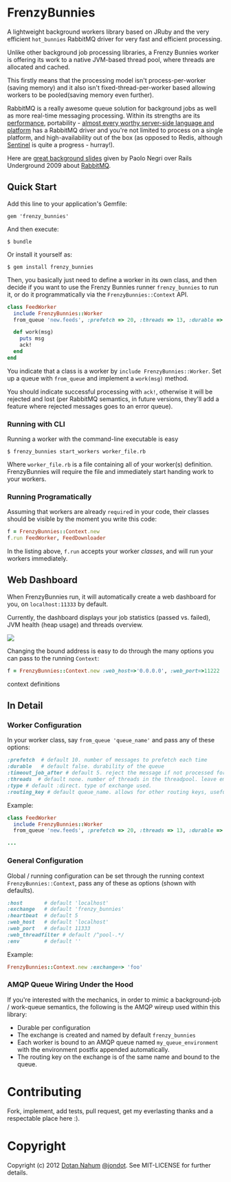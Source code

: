 # FrenzyBunnies

A lightweight background workers library based on JRuby and the very efficient `hot_bunnies` RabbitMQ driver for very fast and
efficient processing.

Unlike other background job processing libraries, a Frenzy Bunnies worker is offering its work to a native JVM-based thread pool, where threads are allocated and cached.  

This firstly means that the processing model isn't process-per-worker (saving memory) and it also isn't fixed-thread-per-worker based allowing workers to be pooled(saving memory even further).

RabbitMQ is a really awesome queue solution for background jobs as well as more real-time messaging processing. Within its strengths are its [performance](http://www.rabbitmq.com/blog/2012/04/17/rabbitmq-performance-measurements-part-1/), portability - [almost every worthy server-side language and platform](http://www.rabbitmq.com/devtools.html) has a RabbitMQ driver and you're not limited to process on a single platform, and high-availability out of the box (as opposed to Redis, although [Sentinel](http://redis.io/topics/sentinel-spec) is quite a progress - hurray!).  


Here are [great background slides](https://speakerdeck.com/u/hungryblank/p/rails-underground-2009-rabbitmq)  given by Paolo Negri over Rails Underground 2009 about [RabbitMQ](http://www.rabbitmq.com/).

## Quick Start

Add this line to your application's Gemfile:

    gem 'frenzy_bunnies'

And then execute:

    $ bundle

Or install it yourself as:

    $ gem install frenzy_bunnies

Then, you basically just need to define a worker in its own class, and then
decide if you want to use the Frenzy Bunnies runner
`frenzy_bunnies` to run it, or do it programmatically via the
`FrenzyBunnies::Context` API.

```ruby
class FeedWorker
  include FrenzyBunnies::Worker
  from_queue 'new.feeds', :prefetch => 20, :threads => 13, :durable => true

  def work(msg)
    puts msg
    ack!
  end
end
```

You indicate that a class is a worker by `include
FrenzyBunnies::Worker`. Set up a queue with `from_queue` and implement a
`work(msg)` method. 

You should indicate successful processing with
`ack!`, otherwise it will be rejected and lost (per RabbitMQ semantics,
in future versions, they'll add a feature where rejected messages goes
to an error queue).

### Running with CLI

Running a worker with the command-line executable is easy

    $ frenzy_bunnies start_workers worker_file.rb

Where `worker_file.rb` is a file containing all of your worker(s)
definition. FrenzyBunnies will require the file and immediately start
handing work to your workers.

### Running Programatically

Assuming that workers are already `require`d in your code, their classes
should be visible by the moment you write this code:

```ruby
f = FrenzyBunnies::Context.new
f.run FeedWorker, FeedDownloader
```

In the listing above, `f.run` accepts your worker _classes_, and will run your workers immediately.


## Web Dashboard

When FrenzyBunnies run, it will automatically create a web dashboard for you, on `localhost:11333` by default.


Currently, the dashboard displays your job statistics (passed vs. failed), JVM
health (heap usage) and threads overview.


<img src="https://raw.github.com/jondot/frenzy_bunnies/master/fb-cap.png"/><br/>


Changing the bound address is easy to do through the many options you can pass to the running `Context`:

```ruby
f = FrenzyBunnies::Context.new :web_host=>'0.0.0.0', :web_port=>11222
```


context definitions

## In Detail

### Worker Configuration

In your worker class, say `from_queue 'queue_name'` and pass any of these options:

```ruby
:prefetch  # default 10. number of messages to prefetch each time
:durable   # default false. durability of the queue
:timeout_job_after # default 5. reject the message if not processed for number of seconds
:threads  # default none. number of threads in the threadpool. leave empty to let the threadpool manage it.
:type # default :direct. type of exchange used.
:routing_key # default queue_name. allows for other routing keys, useful for topic exchanges.
```

Example:


```ruby
class FeedWorker
  include FrenzyBunnies::Worker
  from_queue 'new.feeds', :prefetch => 20, :threads => 13, :durable => true

...  
```

### General Configuration

Global / running configuration can be set through the running context `FrenzyBunnies::Context`, pass any of these as options (shown with defaults).

```ruby
:host       # default 'localhost'
:exchange   # default 'frenzy_bunnies'
:heartbeat  # default 5
:web_host   # default 'localhost'
:web_port   # default 11333
:web_threadfilter # default /^pool-.*/
:env        # default ''
```


Example:

```ruby
FrenzyBunnies::Context.new :exchange=> 'foo'
```

### AMQP Queue Wiring Under the Hood

If you're interested with the mechanics, in order to mimic a background-job / work-queue 
semantics, the following is the AMQP wireup used within this library:

* Durable per configuration
* The exchange is created and named by default `frenzy_bunnies`
* Each worker is bound to an AMQP queue named `my_queue_environment` with the environment postfix appended automatically.
* The routing key on the exchange is of the same name and bound to the queue.

# Contributing

Fork, implement, add tests, pull request, get my everlasting thanks and a respectable place here :).


# Copyright

Copyright (c) 2012 [Dotan Nahum](http://gplus.to/dotan) [@jondot](http://twitter.com/jondot). See MIT-LICENSE for further details.


